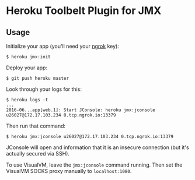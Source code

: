 # Heroku Toolbelt Plugin for JMX

## Usage

Initialize your app (you'll need your [ngrok](https://ngrok.com) key):

```
$ heroku jmx:init
```

Deploy your app:

```
$ git push heroku master
```

Look through your logs for this:

```
$ heroku logs -t
...
2016-06...app[web.1]: Start JConsole: heroku jmx:jconsole u26027@172.17.103.234 0.tcp.ngrok.io:13379
```

Then run that command:

```
$ heroku jmx:jconsole u26027@172.17.103.234 0.tcp.ngrok.io:13379
```

JConsole will open and information that it is an insecure connection (but it's actually secured via SSH).

To use VisualVM, leave the `jmx:jconsole` command running. Then set the VisualVM SOCKS proxy manually to `localhost:1080`.
